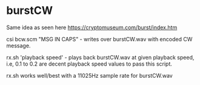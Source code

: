 # burstCW

Same idea as seen here https://cryptomuseum.com/burst/index.htm

csi bcw.scm "MSG IN CAPS" - writes over burstCW.wav with encoded CW message.

rx.sh 'playback speed' - plays back burstCW.wav at given playback speed, i.e, 0.1 to 0.2 are decent playback speed values to pass this script.




rx.sh works well/best with a 11025Hz sample rate for burstCW.wav

